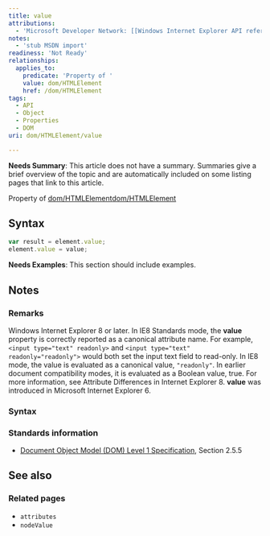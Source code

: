 ```yaml
---
title: value
attributions:
  - 'Microsoft Developer Network: [[Windows Internet Explorer API reference](http://msdn.microsoft.com/en-us/library/ie/hh828809%28v=vs.85%29.aspx) Article]'
notes:
  - 'stub MSDN import'
readiness: 'Not Ready'
relationships:
  applies_to:
    predicate: 'Property of '
    value: dom/HTMLElement
    href: /dom/HTMLElement
tags:
  - API
  - Object
  - Properties
  - DOM
uri: dom/HTMLElement/value

---
```

**Needs Summary**: This article does not have a summary. Summaries give a brief overview of the topic and are automatically included on some listing pages that link to this article.

Property of [dom/HTMLElement](/dom/HTMLElement)[dom/HTMLElement](/dom/HTMLElement)

## Syntax

``` js
var result = element.value;
element.value = value;
```

**Needs Examples**: This section should include examples.

## Notes

### Remarks

Windows Internet Explorer 8 or later. In IE8 Standards mode, the **value** property is correctly reported as a canonical attribute name. For example, `<input type="text" readonly>` and `<input type="text" readonly="readonly">` would both set the input text field to read-only. In IE8 mode, the value is evaluated as a canonical value, `"readonly"`. In earlier document compatibility modes, it is evaluated as a Boolean value, true. For more information, see Attribute Differences in Internet Explorer 8. **value** was introduced in Microsoft Internet Explorer 6.

### Syntax

### Standards information

-   [Document Object Model (DOM) Level 1 Specification](http://go.microsoft.com/fwlink/p/?linkid=161725), Section 2.5.5

## See also

### Related pages

-   `attributes`
-   `nodeValue`
